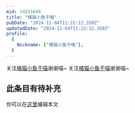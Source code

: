 ```yaml
---
mid: 14831646
title: "橘猫小鱼干喵"
pubDate: "2024-11-04T11:22:12.358Z"
updatedDate: "2024-11-04T11:22:12.358Z"
profile:
  {
    Nickname: ["橘猫小鱼干喵"],
  }
---
```


关注[橘猫小鱼干喵](https://space.bilibili.com/14831646)谢谢喵~ 关注[橘猫小鱼干喵](https://space.bilibili.com/14831646)谢谢喵~

## 此条目有待补充
你可以在[这里](https://github.com/Yuhanawa/VTuber.ICU/edit/master/src/content/v/橘猫小鱼干喵/index.md)编辑本文

